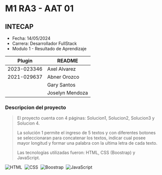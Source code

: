 # M1 RA3 - AAT 01
## INTECAP

- Fecha: 14/05/2024
- Carrera: Desarrollador FullStack
- Modulo 1 - Resultado de Aprendizaje 

| Plugin | README |
| ------ | ------ |
| 2023-023346 | Axel Alvarez    |
| 2021-029637	| Abner Orozco    |
|             | Gary Santos     |
|             | Joselyn Mendoza |


### Descripcion del proyecto
> El proyecto cuenta con 4 páginas: Solucion1, Solucion2, Solucion3 y Solucion 4.
>
> La solución 1 permite el ingreso de 5 textos y con diferentes botones se seleccionaran para concatenar los textos, indicar cual posee mayor longitud y formar una palabra con la ultima letra de cada texto.
> 
> Las tecnologías utilizadas fueron: HTML, CSS (Boostrap) y JavaScript.

![HTML](https://img.shields.io/badge/-HTML-2a0505?style=flat&logo=HTML5)&nbsp;
![CSS](https://img.shields.io/badge/-CSS-2a0505?style=flat&logo=CSS3&logoColor=1572B6)&nbsp;
![Boostrap](https://img.shields.io/badge/Bootstrap-black%20?logo=bootstrap)&nbsp;
![JavaScript](https://img.shields.io/badge/-JavaScript-2a0505?style=flat&logo=javascript)&nbsp;
